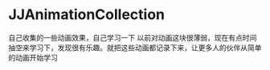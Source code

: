 # JJAnimationCollection
自己收集的一些动画效果，自己学习一下
以前对动画这块很薄弱，现在有点时间抽空来学习下，发现很有乐趣。就把这些动画都记录下来，让更多人的伙伴从简单的动画开始学习
